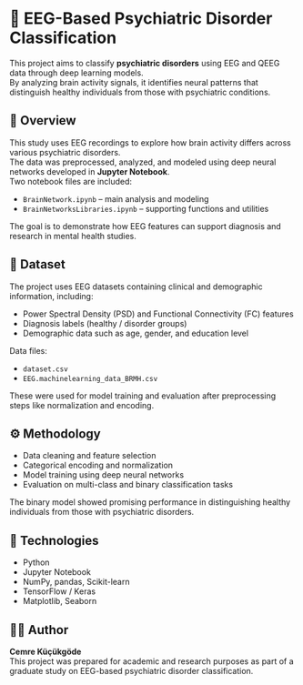# 🧠 EEG-Based Psychiatric Disorder Classification

This project aims to classify **psychiatric disorders** using EEG and QEEG data through deep learning models.  
By analyzing brain activity signals, it identifies neural patterns that distinguish healthy individuals from those with psychiatric conditions.

## 📘 Overview
This study uses EEG recordings to explore how brain activity differs across various psychiatric disorders.  
The data was preprocessed, analyzed, and modeled using deep neural networks developed in **Jupyter Notebook**.  
Two notebook files are included:  
- `BrainNetwork.ipynb` – main analysis and modeling  
- `BrainNetworksLibraries.ipynb` – supporting functions and utilities  

The goal is to demonstrate how EEG features can support diagnosis and research in mental health studies.

## 📂 Dataset
The project uses EEG datasets containing clinical and demographic information, including:  
- Power Spectral Density (PSD) and Functional Connectivity (FC) features  
- Diagnosis labels (healthy / disorder groups)  
- Demographic data such as age, gender, and education level  

Data files:
- `dataset.csv`  
- `EEG.machinelearning_data_BRMH.csv`

These were used for model training and evaluation after preprocessing steps like normalization and encoding.

## ⚙️ Methodology
- Data cleaning and feature selection  
- Categorical encoding and normalization  
- Model training using deep neural networks  
- Evaluation on multi-class and binary classification tasks  

The binary model showed promising performance in distinguishing healthy individuals from those with psychiatric disorders.

## 🧰 Technologies
- Python  
- Jupyter Notebook  
- NumPy, pandas, Scikit-learn  
- TensorFlow / Keras  
- Matplotlib, Seaborn  

## 👩‍💻 Author
**Cemre Küçükgöde**  
This project was prepared for academic and research purposes as part of a graduate study on EEG-based psychiatric disorder classification.
